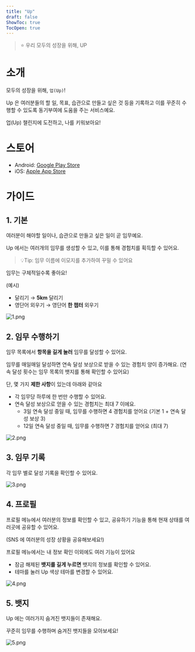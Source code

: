 ```yaml
---
title: "Up"
draft: false
ShowToc: true
TocOpen: true
---
```


> ⭐️ 우리 모두의 성장을 위해, UP

# 소개

모두의 성장을 위해, `업(Up)`!

Up 은 여러분들의 할 일, 목표, 습관으로 만들고 싶은 것 등을 기록하고 이를 꾸준히 수행할 수 있도록 동기부여에 도움을 주는 서비스예요.

업(Up) 챌린지에 도전하고, 나를 키워보아요!

# 스토어

- Android: [Google Play Store](https://play.google.com/store/apps/details?id=dev.geundung.up)
- iOS: [Apple App Store](https://itunes.apple.com/us/app/keynote/id6448998790)

# 가이드

## 1. 기본

여러분이 해야할 일이나, 습관으로 만들고 싶은 일이 곧 임무예요.

Up 에서는 여러개의 임무를 생성할 수 있고, 이를 통해 경험치를 획득할 수 있어요.

> 💡Tip: 임무 이름에 이모지를 추가하여 꾸밀 수 있어요

임무는 구체적일수록 좋아요!

(예시)
- 달리기 → **5km** 달리기
- 영단어 외우기 → 영단어 **한 챕터** 외우기

![1.png](/images/up-guide-ko-1.png)

## 2. 임무 수행하기

임무 목록에서 **항목을 길게 눌러** 임무를 달성할 수 있어요.

임무를 매일매일 달성하면 연속 달성 보상으로 받을 수 있는 경험치 양이 증가해요. (연속 달성 횟수는 임무 목록의 뱃지를 통해 확인할 수 있어요)

단, 몇 가지 **제한 사항**이 있는데 아래와 같아요

- 각 임무당 하루에 한 번만 수행할 수 있어요.
- 연속 달성 보상으로 얻을 수 있는 경험치는 최대 7 이에요.
    - 3일 연속 달성 중일 때, 임무를 수행하면 4 경험치를 얻어요 (기본 1 + 연속 달성 보상 3)
    - 12일 연속 달성 중일 때, 임무를 수행하면 7 경험치를 얻어요 (최대 7)

![2.png](/images/up-guide-ko-2.png)

## 3. 임무 기록

각 임무 별로 달성 기록을 확인할 수 있어요.

![3.png](/images/up-guide-ko-3.png)

## 4. 프로필

프로필 메뉴에서 여러분의 정보를 확인할 수 있고, 공유하기 기능을 통해 현재 상태를 여러곳에 공유할 수 있어요.

(SNS 에 여러분의 성장 상황을 공유해보세요!)

프로필 메뉴에서는 내 정보 확인 이외에도 여러 기능이 있어요

- 잠금 해제된 **뱃지를 길게 누르면** 뱃지의 정보를 확인할 수 있어요.
- 테마를 눌러 Up 색상 테마를 변경할 수 있어요.

![4.png](/images/up-guide-ko-4.png)

## 5. 뱃지

Up 에는 여러가지 숨겨진 뱃지들이 존재해요.

꾸준히 임무를 수행하며 숨겨진 뱃지들을 모아보세요!

![5.png](/images/up-guide-ko-5.png)
